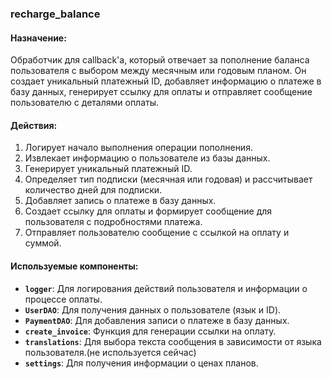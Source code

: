 ###  recharge_balance

#### Назначение:

Обработчик для callback'а, который отвечает за пополнение баланса пользователя с выбором между месячным или годовым планом. Он создает уникальный платежный ID, добавляет информацию о платеже в базу данных, генерирует ссылку для оплаты и отправляет сообщение пользователю с деталями оплаты.

#### Действия:

1. Логирует начало выполнения операции пополнения.
2. Извлекает информацию о пользователе из базы данных.
3. Генерирует уникальный платежный ID.
4. Определяет тип подписки (месячная или годовая) и рассчитывает количество дней для подписки.
5. Добавляет запись о платеже в базу данных.
6. Создает ссылку для оплаты и формирует сообщение для пользователя с подробностями платежа.
7. Отправляет пользователю сообщение с ссылкой на оплату и суммой.

#### Используемые компоненты:

- **`logger`**: Для логирования действий пользователя и информации о процессе оплаты.
- **`UserDAO`**: Для получения данных о пользователе (язык и ID).
- **`PaymentDAO`**: Для добавления записи о платеже в базу данных.
- **`create_invoice`**: Функция для генерации ссылки на оплату.
- **`translations`**: Для выбора текста сообщения в зависимости от языка пользователя.(не используется сейчас)
- **`settings`**: Для получения информации о ценах планов.